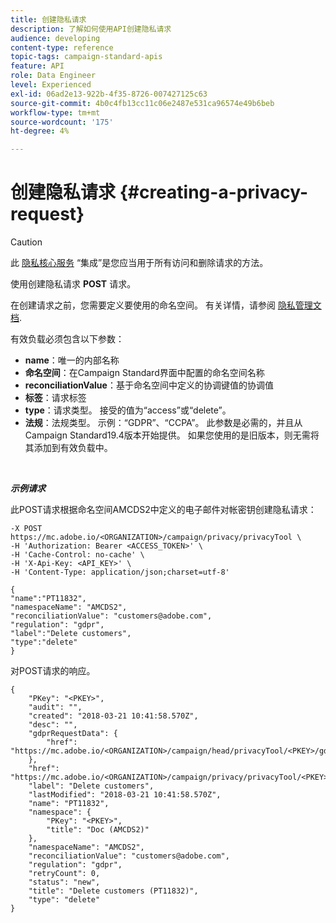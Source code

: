```yaml
---
title: 创建隐私请求
description: 了解如何使用API创建隐私请求
audience: developing
content-type: reference
topic-tags: campaign-standard-apis
feature: API
role: Data Engineer
level: Experienced
exl-id: 06ad2e13-922b-4f35-8726-007427125c63
source-git-commit: 4b0c4fb13cc11c06e2487e531ca96574e49b6beb
workflow-type: tm+mt
source-wordcount: '175'
ht-degree: 4%

---
```


# 创建隐私请求 {#creating-a-privacy-request}

>[!CAUTION]
>
>此 [隐私核心服务](https://developer.adobe.com/experience-platform-apis/references/privacy-service) “集成”是您应当用于所有访问和删除请求的方法。 <!--Starting 19.4, the use of the Campaign API and interface for access and delete requests is deprecated. For more on Campaign Standard deprecated and removed features, refer to [this page](../../rn/using/deprecated-features.md).-->

使用创建隐私请求 **POST** 请求。

在创建请求之前，您需要定义要使用的命名空间。 有关详情，请参阅 [隐私管理文档](../../start/using/privacy-requests.md).

有效负载必须包含以下参数：

* **name**：唯一的内部名称
* **命名空间**：在Campaign Standard界面中配置的命名空间名称
* **reconciliationValue**：基于命名空间中定义的协调键值的协调值
* **标签**：请求标签
* **type**：请求类型。 接受的值为“access”或“delete”。
* **法规**：法规类型。 示例：“GDPR”、“CCPA”。 此参数是必需的，并且从Campaign Standard19.4版本开始提供。 如果您使用的是旧版本，则无需将其添加到有效负载中。

<br/>

***示例请求***

此POST请求根据命名空间AMCDS2中定义的电子邮件对帐密钥创建隐私请求：

```
-X POST https://mc.adobe.io/<ORGANIZATION>/campaign/privacy/privacyTool \
-H 'Authorization: Bearer <ACCESS_TOKEN>' \
-H 'Cache-Control: no-cache' \
-H 'X-Api-Key: <API_KEY>' \
-H 'Content-Type: application/json;charset=utf-8'

{
"name":"PT11832",
"namespaceName": "AMCDS2",
"reconciliationValue": "customers@adobe.com",
"regulation": "gdpr",
"label":"Delete customers",
"type":"delete"
}
```

对POST请求的响应。

```
{
    "PKey": "<PKEY>",
    "audit": "",
    "created": "2018-03-21 10:41:58.570Z",
    "desc": "",
    "gdprRequestData": {
        "href": "https://mc.adobe.io/<ORGANIZATION>/campaign/head/privacyTool/<PKEY>/gdprRequestData/"
    },
    "href": "https://mc.adobe.io/<ORGANIZATION>/campaign/privacy/privacyTool/<PKEY>",
    "label": "Delete customers",
    "lastModified": "2018-03-21 10:41:58.570Z",
    "name": "PT11832",
    "namespace": {
        "PKey": "<PKEY>",
        "title": "Doc (AMCDS2)"
    },
    "namespaceName": "AMCDS2",
    "reconciliationValue": "customers@adobe.com",
    "regulation": "gdpr",
    "retryCount": 0,
    "status": "new",
    "title": "Delete customers (PT11832)",
    "type": "delete"
}
```
